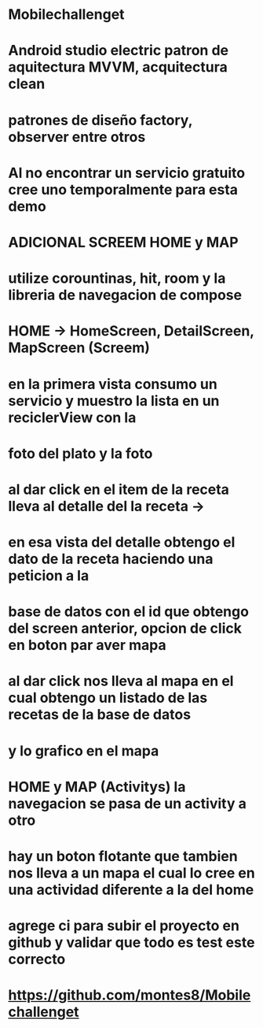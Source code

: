 # Mobilechallenget


# Android studio electric patron de aquitectura MVVM, acquitectura clean 
# patrones de diseño factory, observer entre otros
# Al no encontrar un servicio gratuito cree uno temporalmente para esta demo 


# ADICIONAL SCREEM HOME y MAP
# utilize corountinas, hit, room y la libreria de navegacion de compose

# HOME -> HomeScreen, DetailScreen, MapScreen  (Screem)

# en la primera vista consumo un servicio y muestro la lista en un reciclerView con la 
# foto del plato y la foto

# al dar click en el item de la receta lleva al detalle del la receta ->
# en esa vista del detalle obtengo el dato de la receta haciendo una peticion a la
# base de datos con el id que obtengo del screen anterior, opcion de click en boton par aver mapa


# al dar click nos lleva al mapa en el cual obtengo un listado de las recetas de la base de datos 
# y lo grafico en el mapa 


# HOME y MAP (Activitys) la navegacion se pasa de un activity a otro 

# hay un boton flotante que tambien nos lleva a un mapa el cual lo cree en una actividad diferente a la del home


# agrege ci para subir el proyecto en github y validar que todo es test este correcto
# https://github.com/montes8/Mobilechallenget